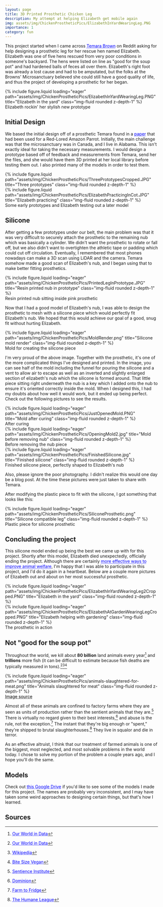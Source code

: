 ```yaml
---
layout: page
title: 3D Printed Prosthetic Chicken Leg
description: My attempt at helping Elizabeth get mobile again
img: assets/img/ChickenProstheticPics/ElizabethInYardWearingLeg.PNG
importance: 1
category: fun
---
```


This project started when I came across <a href="https://www.instagram.com/temarabrown/" style="color: blue; text-decoration: underline;text-decoration-style: dotted;">Temara Brown</a> on Reddit asking for help designing a prosthetic leg for her rescue hen named Elizabeth. Elizabeth was one of five hens rescued from very poor conditions in someone's backyard. The hens were listed on line as "good for the soup pot" and had hardened balls of feces all over them. Elizabeth's right foot was already a lost cause and had to be amputated, but the folks at the Browns' Microsanctuary believed she could still have a good quality of life, and thus the project of developing a prosthetic for her began. 

<div class="row">
    <div class="col-sm mt-3 mt-md-0">
        {% include figure.liquid loading="eager" path="assets/img/ChickenProstheticPics/ElizabethInYardWearingLeg.PNG" title="Elizabeth in the yard" class="img-fluid rounded z-depth-1" %}
    </div>
</div>
<div class="caption">
    Elizabeth rockin' her stylish new prototype
</div>



## Initial Design
We based the initial design off of a prosthetic Temara found in a <a href="https://www.jstor.org/stable/26798321" style="color: blue; text-decoration: underline;text-decoration-style: dotted;">paper</a> that had been used for a Red-Lored Amazon Parrot. Initially, the main challenge was that the microsanctuary was in Canada, and I live in Alabama. This isn't exactly ideal for taking the necessary measurements. I would design a prototype based off of feedback and measurements from Temara, send her the files, and she would have them 3D printed at her local library before testing them out. I also printed many of the models in order to test them.


<div class="row justify-content-sm-center">
    <div class="col-sm-8 mt-3 mt-md-0">
        {% include figure.liquid path="assets/img/ChickenProstheticPics/ThreePrototypesCropped.JPG" title="Three prototypes" class="img-fluid rounded z-depth-1" %}
    </div>
    <div class="col-sm-4 mt-3 mt-md-0">
        {% include figure.liquid path="assets/img/ChickenProstheticPics/ElizabethPracticingInCot.JPG" title="Elizabeth practicing" class="img-fluid rounded z-depth-1" %}
    </div>
</div>
<div class="caption">
    Some early prototypes and Elizabeth testing out a later model
</div>


## Silicone 
After getting a few prototypes under our belt, the main problem was that it was very difficult to securely attach the prosthetic to the remaining nub which was basically a cylinder. We didn't want the prosthetic to rotate or fall off, but we also didn't want to overtighten the athletic tape or padding which could cut off circulation. Eventually, I remembered that most phones nowadays can make a 3D scan using LiDAR and the camera. Temara somehow made a good scan of Elizabeth's nub, and I began using that to make better fitting prosthetics.


<div class="row">
    <div class="col-sm mt-3 mt-md-0">
        {% include figure.liquid loading="eager" path="assets/img/ChickenProstheticPics/PrintedLegInPrototype.JPG" title="Resin printed nub in prototype" class="img-fluid rounded z-depth-1" %}
    </div>
</div>
<div class="caption">
    Resin printed nub sitting inside pink prosthetic
</div>


Now that I had a good model of Elizabeth's nub, I was able to design the prosthetic to mesh with a silicone piece which would perfectly fit Elizabeth's nub. We hoped that this would achieve our goal of a good, snug fit without hurting Elizabeth. 


<div class="row">
    <div class="col-sm mt-3 mt-md-0">
        {% include figure.liquid loading="eager" path="assets/img/ChickenProstheticPics/MoldRender.png" title="Silicone mold render" class="img-fluid rounded z-depth-1" %}
    </div>
</div>
<div class="caption">
    Mold for creating the silicone piece
</div>


I'm very proud of the above image. Together with the prosthetic, it's one of the more complicated things I've designed and printed. In the image, you can see half of the mold including the funnel for pouring the silicone and a vent to allow air to escape as well as an inverted and slightly enlarged section of elizabeth's nub which the silicone is formed around. That little piece sitting right underneath the nub is a key which I added onto the nub to ensure it's oriented correctly inside the mold. When I designed this, I had my doubts about how well it would work, but it ended up being perfect. Check out the following pictures to see the results.


<div class="row">
    <div class="col-sm mt-3 mt-md-0">
        {% include figure.liquid loading="eager" path="assets/img/ChickenProstheticPics/JustOpenedMold.PNG" title="Mold after curing" class="img-fluid rounded z-depth-1" %}
    </div>
</div>
<div class="caption">
    After curing
</div>

<div class="row">
    <div class="col-sm mt-3 mt-md-0">
        {% include figure.liquid loading="eager" path="assets/img/ChickenProstheticPics/OpeningMold2.jpg" title="Mold before removing nub" class="img-fluid rounded z-depth-1" %}
    </div>
</div>
<div class="caption">
    Before removing the nub piece
</div>

<div class="row">
    <div class="col-sm mt-3 mt-md-0">
        {% include figure.liquid loading="eager" path="assets/img/ChickenProstheticPics/FinishedSilicone.jpg" title="Finished silicone" class="img-fluid rounded z-depth-1" %}
    </div>
</div>
<div class="caption">
    Finished silicone piece, perfectly shaped to Elizabeth's nub
</div>

Also, please ignore the poor photography. I didn't realize this would one day be a blog post. At the time these pictures were just taken to share with Temara.

After modifying the plastic piece to fit with the silicone, I got something that looks like this:


<div class="row">
    <div class="col-sm mt-3 mt-md-0">
        {% include figure.liquid loading="eager" path="assets/img/ChickenProstheticPics/SiliconeProsthetic.png" title="Silicone compatible leg" class="img-fluid rounded z-depth-1" %}
    </div>
</div>
<div class="caption">
    Plastic piece for silicone prosthetic
</div>


## Concluding the project
This silicone model ended up being the best we came up with for this project. Shortly after this model, Elizabeth died unexpectedly, officially ending the project. Although there are certainly <a href="https://www.givingwhatwecan.org/charities/animal-welfare-fund" style="color: blue; text-decoration: underline;text-decoration-style: dotted;">more effective ways to improve animal welfare</a>, I'm happy that I was able to participate in this project, and I'd do it again in a heartbeat. Below are a couple more pictures of Elizabeth out and about on her most successful prosthetic.


<div class="row">
    <div class="col-sm mt-3 mt-md-0">
        {% include figure.liquid loading="eager" path="assets/img/ChickenProstheticPics/ElizabethInYardWearingLeg2Cropped.PNG" title="Elizabeth in the yard" class="img-fluid rounded z-depth-1" %}
    </div>
    <div class="col-sm mt-3 mt-md-0">
        {% include figure.liquid loading="eager" path="assets/img/ChickenProstheticPics/ElizabethAtGardenWearingLegCropped.PNG" title="Elizabeth helping with gardening" class="img-fluid rounded z-depth-1" %}
    </div>
</div>
<div class="caption">
    The prosthetic in action
</div>



## Not "good for the soup pot"
Throughout the world, we kill about **80 billion** land animals every year[^1] and **trillions** more fish (it can be difficult to estimate because fish deaths are typically measured in tons).[^2][^3][^4] 


<div class="row">
    <div class="col-sm mt-3 mt-md-0">
        {% include figure.liquid loading="eager" path="assets/img/ChickenProstheticPics/animals-slaughtered-for-meat.png" title="Animals slaughtered for meat" class="img-fluid rounded z-depth-1" %}
    </div>
</div>
<div class="caption">
    <a href="https://ourworldindata.org/meat-production" style="color: black; text-decoration: underline;text-decoration-style: dotted;">Image source</a>
</div>

Almost all of these animals are confined to factory farms where they are seen as units of production rather than the sentient animals that they are.[^5] There is virtually no regard given to their best interests,[^6] and abuse is the rule, not the exception.[^7] The instant that they're big enough or "spent," they're shipped to brutal slaughterhouses.[^8] They live in squalor and die in terror. 

As an effective altruist, I think that our treatment of farmed animals is one of the biggest, most neglected, and most solvable problems in the world today. I chose to solve my portion of the problem a couple years ago, and I hope you'll do the same. 

## Models
Check out <a href="https://drive.google.com/drive/folders/1wvRNLrSzAEMbCrG_0Ii9TJviICa-kHb5?usp=sharing" style="color: blue; text-decoration: underline;text-decoration-style: dotted;">this Google Drive</a> if you'd like to see some of the models I made for this project. The names are probably very inconsistent, and I may have taken some weird approaches to designing certain things, but that's how I learned.

## Sources
[^1]: <a href="https://ourworldindata.org/meat-production#number-of-animals-slaughtered" style="color: blue; text-decoration: underline;text-decoration-style: dotted;">Our World in Data</a>
[^2]: <a href="https://ourworldindata.org/fish-and-overfishing" style="color: blue; text-decoration: underline;text-decoration-style: dotted;">Our World in Data</a>
[^3]: <a href="https://en.wikipedia.org/wiki/Fish_slaughter" style="color: blue; text-decoration: underline;text-decoration-style: dotted;">Wikipedia</a>
[^4]: <a href="https://bitesizevegan.org/quantifying-suffering-cruelty-by-the-numbers/#:~:text=We%20kill%20roughly%201%20trillion,the%20farmed%20fish%20we%20eat." style="color: blue; text-decoration: underline;text-decoration-style: dotted;">Bite Size Vegan</a>
[^5]: <a href="https://www.sentienceinstitute.org/us-factory-farming-estimates" style="color: blue; text-decoration: underline;text-decoration-style: dotted;">Sentience Institute</a>
[^6]: <a href="https://www.dominionmovement.com/watch" style="color: blue; text-decoration: underline;text-decoration-style: dotted;">Dominion</a>
[^7]: <a href="https://www.youtube.com/watch?v=THIODWTqx5E" style="color: blue; text-decoration: underline;text-decoration-style: dotted;">Farm to Fridge</a>
[^8]: <a href="https://thehumaneleague.org/animals-deserve-better-egg-laying-hens" style="color: blue; text-decoration: underline;text-decoration-style: dotted;">The Humane League</a>
